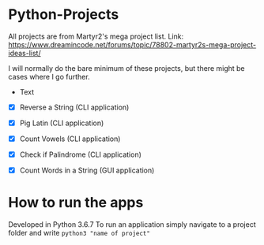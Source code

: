 # Python-Projects
All projects are from Martyr2's mega project list. Link: https://www.dreamincode.net/forums/topic/78802-martyr2s-mega-project-ideas-list/

I will normally do the bare minimum of these projects, but there might be cases where I go further.

- Text

- [x] Reverse a String (CLI application)

- [x] Pig Latin (CLI application)

- [x] Count Vowels (CLI application)

- [x] Check if Palindrome (CLI application)

- [x] Count Words in a String (GUI application)

# How to run the apps
Developed in Python 3.6.7
To run an application simply navigate to a project folder and write `python3 "name of project"`

